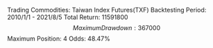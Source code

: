 Trading Commodities: Taiwan Index Futures(TXF)
Backtesting Period: 2010/1/1 - 2021/8/5
Total Return: 11591800 $$
Maximum Drawdown: 367000 $$
Maximum Position: 4
Odds: 48.47%
